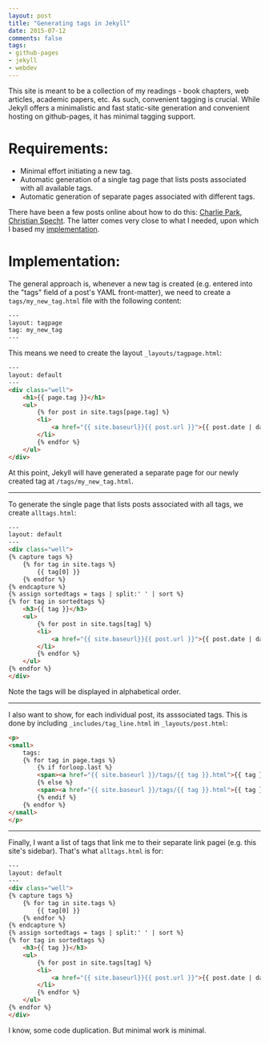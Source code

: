 ```yaml
---
layout: post
title: "Generating tags in Jekyll"
date: 2015-07-12
comments: false
tags:
- github-pages
- jekyll
- webdev
---
```

This site is meant to be a collection of my readings - book chapters, web articles, academic papers, etc. As such, convenient tagging is crucial. While Jekyll offers a minimalistic and fast static-site generation and convenient hosting on github-pages, it has minimal tagging support. 

Requirements:
============
* Minimal effort initiating a new tag.
* Automatic generation of a single tag page that lists posts associated with all available tags.
* Automatic generation of separate pages associated with different tags.

There have been a few posts online about how to do this: [Charlie Park](http://charliepark.org/tags-in-jekyll/), [Christian Specht](http://christianspecht.de/2014/10/25/separate-pages-per-tag-category-with-jekyll-without-plugins/). The latter comes very close to what I needed, upon which I based my [implementation](https://github.com/allenyin/reading_list).

Implementation:
==============
The general approach is, whenever a new tag is created (e.g. entered into the "tags" field of a post's YAML front-matter), we need to create a `tags/my_new_tag.html` file with the following content:

```html
---
layout: tagpage
tag: my_new_tag
---
```

This means we need to create the layout `_layouts/tagpage.html`:

```html
---
layout: default
---
<div class="well">
    <h1>{{ page.tag }}</h1>
    <ul>
        {% for post in site.tags[page.tag] %}
        <li>
            <a href="{{ site.baseurl}}{{ post.url }}">{{ post.date | date: "%b %-d, %Y" }} - {{ post.title }}</a>
        </li>
        {% endfor %}
    </ul>
</div>
```
At this point, Jekyll will have generated a separate page for our newly created tag at `/tags/my_new_tag.html`.

---
To generate the single page that lists posts associated with all tags, we create `alltags.html`:

```html
---
layout: default
---
<div class="well">
{% capture tags %}
    {% for tag in site.tags %}
        {{ tag[0] }}
    {% endfor %}
{% endcapture %}
{% assign sortedtags = tags | split:' ' | sort %}
{% for tag in sortedtags %}
    <h3>{{ tag }}</h3>
    <ul>
        {% for post in site.tags[tag] %}
        <li>
            <a href="{{ site.baseurl}}{{ post.url }}">{{ post.date | date: "%b %-d, %Y" }} - {{ post.title }}</a>
        </li>
        {% endfor %}
    </ul>
{% endfor %}
</div>
```
Note the tags will be displayed in alphabetical order.

---
I also want to show, for each individual post, its asssociated tags. This is done by including `_includes/tag_line.html` in `_layouts/post.html`: 

```html
<p>
<small>
    tags:
    {% for tag in page.tags %}
        {% if forloop.last %}
        <span><a href="{{ site.baseurl }}/tags/{{ tag }}.html">{{ tag }}</a></span>
        {% else %}
        <span><a href="{{ site.baseurl }}/tags/{{ tag }}.html">{{ tag }},</a></span>
        {% endif %}
    {% endfor %}
</small>
</p>
```

---
Finally, I want a list of tags that link me to their separate link pagei (e.g. this site's sidebar). That's what `alltags.html` is for:

```html
---
layout: default
---
<div class="well">
{% capture tags %}
    {% for tag in site.tags %}
        {{ tag[0] }}
    {% endfor %}
{% endcapture %}
{% assign sortedtags = tags | split:' ' | sort %}
{% for tag in sortedtags %}
    <h3>{{ tag }}</h3>
    <ul>
        {% for post in site.tags[tag] %}
        <li>
            <a href="{{ site.baseurl}}{{ post.url }}">{{ post.date | date: "%b %-d, %Y" }} - {{ post.title }}</a>
        </li>
        {% endfor %}
    </ul>
{% endfor %}
</div>
```

I know, some code duplication. But minimal work is minimal.
